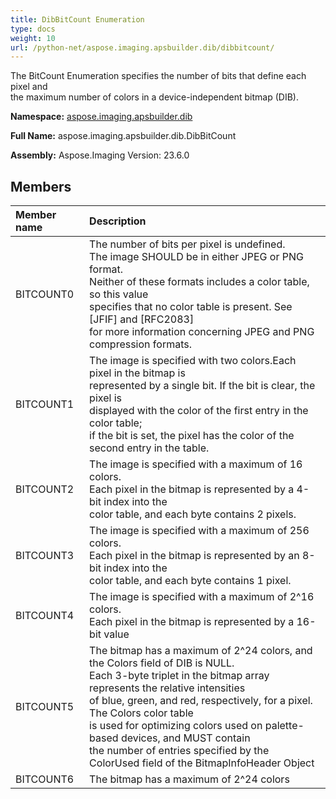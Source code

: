 ```yaml
---
title: DibBitCount Enumeration
type: docs
weight: 10
url: /python-net/aspose.imaging.apsbuilder.dib/dibbitcount/
---
```


The BitCount Enumeration specifies the number of bits that define each pixel and<br/>                the maximum number of colors in a device-independent bitmap (DIB).

**Namespace:** [aspose.imaging.apsbuilder.dib](/imaging/python-net/aspose.imaging.apsbuilder.dib/)

**Full Name:** aspose.imaging.apsbuilder.dib.DibBitCount

**Assembly:**  Aspose.Imaging Version: 23.6.0

## **Members**
|**Member name**|**Description**|
| :- | :- |
|BITCOUNT0|The number of bits per pixel is undefined.<br/>                The image SHOULD be in either JPEG or PNG format.<br/>                Neither of these formats includes a color table, so this value<br/>                specifies that no color table is present. See [JFIF] and [RFC2083]<br/>                for more information concerning JPEG and PNG compression formats.|
|BITCOUNT1|The image is specified with two colors.Each pixel in the bitmap is<br/>                represented by a single bit. If the bit is clear, the pixel is<br/>                displayed with the color of the first entry in the color table;<br/>                if the bit is set, the pixel has the color of the second entry in the table.|
|BITCOUNT2|The image is specified with a maximum of 16 colors.<br/>                Each pixel in the bitmap is represented by a 4-bit index into the<br/>                color table, and each byte contains 2 pixels.|
|BITCOUNT3|The image is specified with a maximum of 256 colors.<br/>                Each pixel in the bitmap is represented by an 8-bit index into the<br/>                color table, and each byte contains 1 pixel.|
|BITCOUNT4|The image is specified with a maximum of 2^16 colors.<br/>                Each pixel in the bitmap is represented by a 16-bit value|
|BITCOUNT5|The bitmap has a maximum of 2^24 colors, and the Colors field of DIB is NULL.<br/>                Each 3-byte triplet in the bitmap array represents the relative intensities<br/>                of blue, green, and red, respectively, for a pixel. The Colors color table<br/>                is used for optimizing colors used on palette-based devices, and MUST contain<br/>                the number of entries specified by the ColorUsed field of the BitmapInfoHeader Object|
|BITCOUNT6|The bitmap has a maximum of 2^24 colors|
